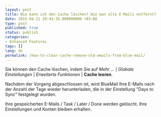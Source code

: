 ```yaml
---
layout: post
title: Wie kann ich den Cache löschen? Wie man alte E-Mails entfernt?
date: 2015-04-21 20:43:35.000000000 +03:00
type: post
published: true
status: publish
categories:
- Enhanced Features
tags: []
lang: de
permalink: /how-to-clear-cache-remove-old-emails-from-blue-mail/
---
```


Sie können den Cache löschen, indem Sie auf *Mehr ...* \| *Globale Einstellungen* \| *Erweiterte Funktionen* \| **Cache leeren**.

Nachdem der Vorgang abgeschlossen ist, wird BlueMail Ihre E-Mails nach der Anzahl der Tage wieder herunterladen, die in der Einstellung "Days to Sync" festgelegt wurden.

Ihre gespeicherten E-Mails / Task / Later / Done werden gelöscht. Ihre Einstellungen und Konten bleiben erhalten.
